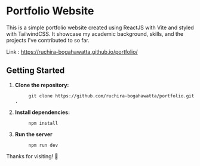 # Portfolio Website

This is a simple portfolio website created using ReactJS with Vite and styled with TailwindCSS. It showcase my academic background, skills, and the projects I've contributed to so far.

Link : https://ruchira-bogahawatta.github.io/portfolio/

## Getting Started

1. **Clone the repository:**
     ```
          git clone https://github.com/ruchira-bogahawatta/portfolio.git .
     ```

2. **Install dependencies:**
     ```
          npm install
     ```

3. **Run the server**
     ```
          npm run dev
     ```

Thanks for visiting! 🚀
